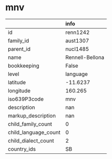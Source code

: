 # mnv
|                      | info            |
|:---------------------|:----------------|
| id                   | renn1242        |
| family_id            | aust1307        |
| parent_id            | nucl1485        |
| name                 | Rennell-Bellona |
| bookkeeping          | False           |
| level                | language        |
| latitude             | -11.6237        |
| longitude            | 160.265         |
| iso639P3code         | mnv             |
| description          | nan             |
| markup_description   | nan             |
| child_family_count   | 0               |
| child_language_count | 0               |
| child_dialect_count  | 2               |
| country_ids          | SB              |